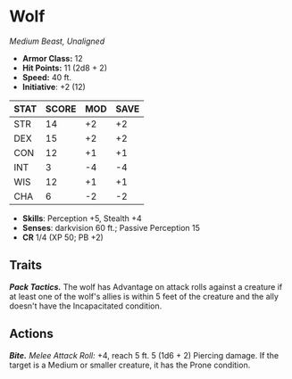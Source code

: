 # Wolf

*Medium Beast, Unaligned*

- **Armor Class:** 12
- **Hit Points:** 11 (2d8 + 2)
- **Speed:** 40 ft.
- **Initiative**: +2 (12)

|STAT|SCORE|MOD|SAVE|
| --- | --- | --- | ---- |
| STR | 14 | +2 | +2 |
| DEX | 15 | +2 | +2 |
| CON | 12 | +1 | +1 |
| INT | 3 | -4 | -4 |
| WIS | 12 | +1 | +1 |
| CHA | 6 | -2 | -2 |

- **Skills**: Perception +5, Stealth +4
- **Senses**: darkvision 60 ft.; Passive Perception 15
- **CR** 1/4 (XP 50; PB +2)

## Traits

***Pack Tactics.*** The wolf has Advantage on attack rolls against a creature if at least one of the wolf's allies is within 5 feet of the creature and the ally doesn't have the Incapacitated condition.


## Actions

***Bite.*** *Melee Attack Roll:* +4, reach 5 ft. 5 (1d6 + 2) Piercing damage. If the target is a Medium or smaller creature, it has the Prone condition.

